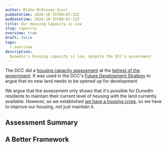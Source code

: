 ```yaml
---
author: Blake McAlevey-Scurr
pubDatetime: 2024-10-15T00:07:32Z
modDatetime: 2024-10-15T00:07:32Z
title: Our Housing Capacity is Low
slug: capacity
overview: true
draft: false
tags:
  - overview
description:
  Dunedin's housing capacity is low, despite the DCC's assessment
---
```


The DCC did a [housing capacity assessment](https://www.dunedin.govt.nz/__data/assets/pdf_file/0017/1020635/Housing-capacity-assessment-for-Dunedin-City-2023.pdf) at the [behest of the government](https://environment.govt.nz/publications/national-policy-statement-on-urban-development-2020-updated-may-2022/). It was used in the DCC's [Future Development Strategy](https://www.dunedin.govt.nz/__data/assets/pdf_file/0007/1049299/Future-Development-Strategy-2024-54.pdf) to argue that no new land needs to be opened up for development.

We argue that the assessment only shows that it's possible for Dunedin residents to maintain their current level of housing with the land currently available. However, as we established [we have a housing crisis](/posts/housing-crisis), so we have to improve our housing, not just maintain it.

## Assessment Summary

## A Better Framework


